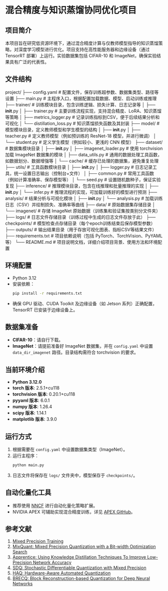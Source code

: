 # 混合精度与知识蒸馏协同优化项目

## 项目简介
本项目旨在研究低资源环境下，通过混合精度计算与仅教师模型指导的知识蒸馏策略，对深度学习模型进行优化。项目支持在高性能服务器和边缘设备（通过 TensorRT 部署）上运行。实验数据集包括 CIFAR-10 和 ImageNet，确保实验结果具有广泛的代表性。

## 文件结构

project/
├── config.yaml              # 配置文件，保存训练超参数、数据集类型、路径等设置
├── main.py                  # 主程序入口，根据配置加载数据、模型、启动训练或推理
├── trainer/                 # 训练模块目录，包含训练逻辑、损失计算、日志记录等
│   ├── __init__.py
│   ├── trainer.py           # 主要训练流程实现，支持混合精度、LoRA、知识蒸馏等策略
│   ├── metrics_logger.py    # 记录训练指标到CSV，便于后续结果分析和可视化
│   └── distillation_loss.py # 知识蒸馏损失函数及其封装
├── model/                   # 模型模块目录，定义教师模型和学生模型的结构
│   ├── __init__.py
│   ├── teacher.py           # 定义教师模型（例如预训练的 ResNet-18 模型，并进行微调）
│   └── student.py           # 定义学生模型（例如较小、更浅的 CNN 模型）
├── dataset/                 # 数据集模块目录
│   ├── __init__.py
│   ├── imagenet_loader.py   # 使用 torchvision 加载 ImageNet 数据集的模块
│   ├── data_utils.py        # 通用的数据处理工具函数，如数据划分、数据增强等
│   └── cache/               # 缓存已处理的数据集，避免重复处理
├── utils/                   # 工具函数模块目录
│   ├── __init__.py
│   ├── logger.py            # 日志记录工具，统一设置日志输出（控制台+文件）
│   ├── common.py            # 常用工具函数（例如计算准确率、保存模型等）
│   └── seed.py              # 设置随机数种子，保证实验复现
├── inference/               # 推理模块目录，包含在线推理和批量推理的实现
│   ├── __init__.py
│   └── infer.py             # 推理流程的实现，可加载训练好的模型进行预测
├── analysis/                # 结果分析与可视化模块
│   ├── __init__.py
│   └── analysis.py          # 加载训练日志（CSV）并绘制损失、准确率等曲线
├── data/                    # 原始数据集存储目录
│   └── imagenet/            # 存储 ImageNet 原始数据（训练集和验证集按类别分文件夹）
├── logs/                    # 日志文件存储目录（训练过程中生成的日志文件存放于此）
├── checkpoints/             # 模型检查点存储目录（每个epoch训练结束后保存模型参数）
├── outputs/                 # 输出结果目录（用于存放可视化图表、指标CSV等结果文件）
├── requirements.txt         # 项目依赖说明（包括 PyTorch、TorchVision、PyYAML 等）
└── README.md                # 项目说明文档，详细介绍项目背景、使用方法和环境配置

## 环境配置
- Python 3.12
- 安装依赖：
  ```bash
  pip install -r requirements.txt
  ```
- 确保 GPU 驱动、CUDA Toolkit 及边缘设备（如 Jetson 系列）正确配置，TensorRT 已安装于边缘设备上。

## 数据集准备
- **CIFAR-10**：请自行下载。
- **ImageNet**：请提前准备好 ImageNet 数据集，并在 `config.yaml` 中设置 `data_dir_imagenet` 路径。目录结构需符合 torchvision 的要求。

## 当前环境介绍
- **Python 3.12.0**
- **torch 版本**: 2.5.1+cu118
- **torchvision 版本**: 0.20.1+cu118
- **pyyaml 版本**: 6.0.1
- **numpy 版本**: 1.26.4
- **scipy 版本**: 1.14.1
- **matplotlib 版本**: 3.9.0

## 运行方式
1. 根据需要在 `config.yaml` 中设置数据集类型（ImageNet）。
2. 运行主程序：
   ```bash
   python main.py
   ```
3. 日志文件将保存在 `logs/` 文件夹中，模型保存于 `checkpoints/`。

## 自动化量化工具
- 推荐使用 [NNCF](https://github.com/openvinotoolkit/nncf) 进行自动化量化策略扩展。
- NVIDIA APEX 可辅助实现混合精度训练，详见 [APEX GitHub](https://github.com/NVIDIA/apex)。


## 参考文献
1. [Mixed Precision Training](https://arxiv.org/abs/1710.03740)
2. [MixQuant: Mixed Precision Quantization with a Bit-width Optimization Search](https://arxiv.org/abs/2309.17341)
3. [Apprentice: Using Knowledge Distillation Techniques To Improve Low-Precision Network Accuracy](https://arxiv.org/abs/1711.05852)
4. [SDQ: Stochastic Differentiable Quantization with Mixed Precision](https://arxiv.org/abs/2206.04459)
5. [HAQ: Hardware-Aware Automated Quantization](https://arxiv.org/abs/1811.08886)
6. [BRECQ: Block Reconstruction-based Quantization for Deep Neural Networks](https://arxiv.org/abs/2004.09576)
